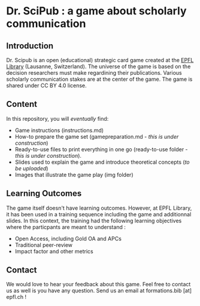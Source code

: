 # Dr. SciPub : a game about scholarly communication

## Introduction
Dr. Scipub is an open (educational) strategic card game created at the [EPFL Library](library.epfl.ch/en) (Lausanne, Switzerland). The universe of the game is based on the decision researchers must make regardining their publications. Various scholarly communication stakes are at the center of the game.
The game is shared under CC BY 4.0 license.

## Content
In this repository, you will *eventually* find:

- Game instructions (instructions.md)
- How-to prepare the game set (gamepreparation.md - *this is under construction*)
- Ready-to-use files to print everything in one go (ready-to-use folder - *this is under construction*).
- Slides used to explain the game and introduce theoretical concepts (*to be uploaded*)
- Images that illustrate the game play (img folder)

## Learning Outcomes

The game itself doesn't have learning outcomes. However, at EPFL Library, it has been used in a training sequence including the game and additionnal slides. In this context, the training had the following learning objectives where the particpants are meant to understand :

- Open Access, including Gold OA and APCs
- Traditional peer-review
- Impact factor and other metrics

## Contact
We would love to hear your feedback about this game. Feel free to contact us as well is you have any question. Send us an email at formations.bib [at] epfl.ch ! 

